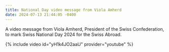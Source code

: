 ```yaml
---
title: National Day video message from Viola Amherd
date: 2024-07-13 21:44:05 -0400
---
```


A video message from Viola Amherd, President of the Swiss Confederation, to
mark Swiss National Day 2024 for the Swiss Abroad.

{% include video id="yH1k4JO2aaU" provider="youtube" %}
